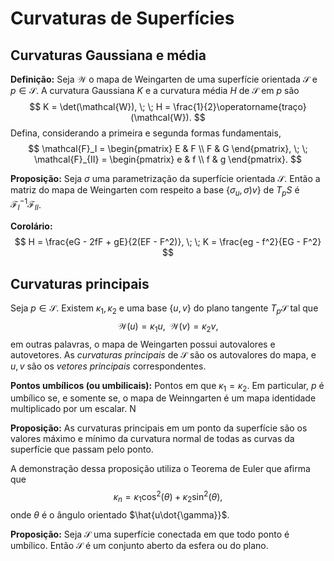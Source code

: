 # Curvaturas de Superfícies

## Curvaturas Gaussiana e média

**Definição:** Seja $\mathcal{W}$ o mapa de Weingarten de uma superfície
orientada $\mathcal{S}$ e $p \in \mathcal{S}$. A curvatura Gaussiana $K$ e a
curvatura média $H$ de $\mathcal{S}$ em $p$ são 
$$
K = \det(\mathcal{W}), \; \; H = \frac{1}{2}\operatorname{traço}(\mathcal{W}).
$$
Defina, considerando a primeira e segunda formas fundamentais, 
$$
\mathcal{F}_I = \begin{pmatrix}
    E & F \\ F & G   
\end{pmatrix}, \; \; \mathcal{F}_{II} = \begin{pmatrix}
    e & f \\ f & g   
\end{pmatrix}.  
$$

**Proposição:** Seja $\sigma$ uma parametrização da superfície orientada
$\mathcal{S}$. Então a matriz do mapa de Weingarten com respeito a base
$\{\sigma_u, \sigma)v\}$ de $T_pS$ é $\mathcal{F}_I^{-1}\mathcal{F}_{II}$. 

**Corolário:** 
$$
H = \frac{eG - 2fF + gE}{2(EF - F^2)}, \; \; K = \frac{eg - f^2}{EG - F^2}
$$

## Curvaturas principais

Seja $p \in \mathcal{S}$. Existem $\kappa_1, \kappa_2$ e uma base $\{u,
v\}$ do plano tangente $T_p\mathcal{S}$ tal que 
$$
\mathcal{W}(u) = \kappa_1u, \; \; \mathcal{W}(v) = \kappa_2v, 
$$
em outras palavras, o mapa de Weingarten possui autovalores e autovetores. As
*curvaturas principais* de $\mathcal{S}$ são os autovalores do mapa, e $u, v$
são os *vetores principais* correspondentes. 

**Pontos umbílicos (ou umbilicais):** Pontos em que $\kappa_1 = \kappa_2$. Em
particular, $p$ é umbílico se, e somente se, o mapa de Weinngarten é um mapa
identidade multiplicado por um escalar. N

**Proposição:** As curvaturas principais em um ponto da superfície são os
valores máximo e mínimo da curvatura normal de todas as curvas da superfície
que passam pelo ponto. 

A demonstração dessa proposição utiliza o Teorema de Euler que afirma que 
$$
\kappa_n = \kappa_1 \cos^2(\theta) + \kappa_2 \sin^2(\theta),
$$
onde $\theta$ é o ângulo orientado $\hat{u\dot{\gamma}}$.

**Proposição:** Seja $\mathcal{S}$ uma superfície conectada em que todo ponto
é umbílico. Então $\mathcal{S}$ é um conjunto aberto da esfera ou do plano. 